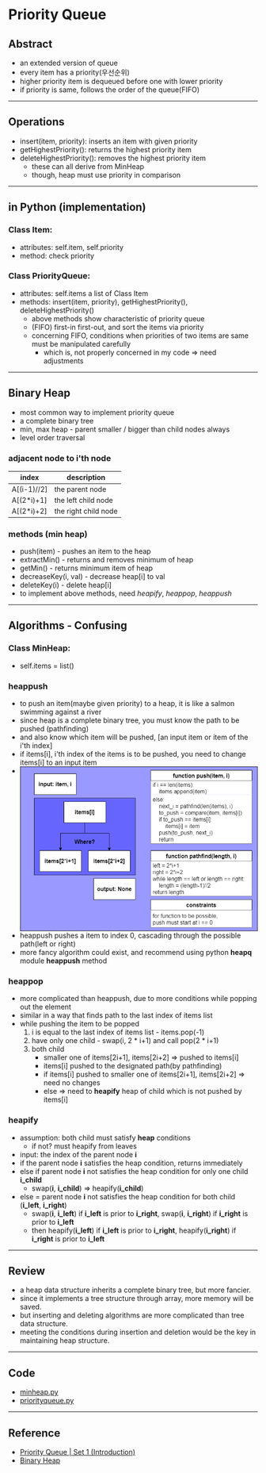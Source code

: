 

# Priority Queue

## Abstract

- an extended version of queue
- every item has a priority(우선순위)
- higher priority item is dequeued before one with lower priority
- if priority is same, follows the order of the queue(FIFO)

---

## Operations

- insert(item, priority): inserts an item with given priority
- getHighestPriority(): returns the highest priority item
- deleteHighestPriority(): removes the highest priority item
  - these can all derive from MinHeap
  - though, heap must use priority in comparison

---

## in Python (implementation)

### Class Item:

- attributes: self.item, self.priority
- method: check priority

### Class PriorityQueue:

- attributes: self.items a list of Class Item
- methods: insert(item, priority), getHighestPriority(), deleteHighestPriority()
  - above methods show characteristic of priority queue
  - (FIFO) first-in first-out, and sort the items via priority
  - concerning FIFO, conditions when priorities of two items are same must be manipulated carefully
    - which is, not properly concerned in my code => need adjustments

---

## Binary Heap

- most common way to implement priority queue
- a complete binary tree
- min, max heap - parent smaller / bigger than child nodes always
- level order traversal

### adjacent node to i'th node

| index       | description          |
| ----------- | -------------------- |
| A[(i-1)//2] | the parent node      |
| A[(2*i)+1]  | the left child node  |
| A[(2*i)+2]  | the right child node |

### methods (min heap)

- push(item) - pushes an item to the heap
- extractMin() - returns and removes minimum of heap
- getMin() - returns minimum item of heap
- decreaseKey(i, val) - decrease heap[i] to val
- deleteKey(i) - delete heap[i]
- to implement above methods, need *heapify*, *heappop*, *heappush*

---

## Algorithms - Confusing

### Class MinHeap:

- self.items = list()

### heappush

- to push an item(maybe given priority) to a heap, it is like a salmon swimming against a river
- since heap is a complete binary tree, you must know the path to be pushed (pathfinding)
- and also know which item will be pushed, [an input item or item of the i'th index]
- if items[i], i'th index of the items is to be pushed, you need to change items[i] to an input item
- <img src="./imgs/heap_path.png" alt="heap_path" style="zoom:80%;float:left" />
- heappush pushes a item to index 0, cascading through the possible path(left or right)
- more fancy algorithm could exist, and recommend using python **heapq** module **heappush** method

### heappop

- more complicated than heappush, due to more conditions while popping out the element
- similar in a way that finds path to the last index of items list
- while pushing the item to be popped
  1. i is equal to the last index of items list - items.pop(-1)
  2. have only one child - swap(i, 2 * i+1) and call pop(2 * i+1)
  3. both child 
     - smaller one of items[2i+1], items[2i+2] => pushed to items[i]
     - items[i] pushed to the designated path(by pathfinding)
     - if items[i] pushed to smaller one of items[2i+1], items[2i+2] => need no changes
     - else => need to **heapify** heap of child which is not pushed by items[i]

### heapify

- assumption: both child must satisfy **heap** conditions
  - if not? must heapify from leaves
- input: the index of the parent node **i**
- if the parent node **i** satisfies the heap condition, returns immediately
- else if parent node **i** not satisfies the heap condition for only one child **i_child**
  - swap(**i**, **i_child**) => heapify(**i_child**)
- else = parent node **i** not satisfies the heap condition for both child (**i_left**, **i_right**)
  - swap(**i**, **i_left**) if **i_left** is prior to **i_right**, swap(**i**, **i_right**) if **i_right** is prior to **i_left**
  - then heapify(**i_left**) if **i_left** is prior to **i_right**, heapify(**i_right**) if **i_right** is prior to **i_left**

---

## Review

- a heap data structure inherits a complete binary tree, but more fancier. 
- since it implements a tree structure through array, more memory will be saved. 
- but inserting and deleting algorithms are more complicated than tree data structure. 
- meeting the conditions during insertion and deletion would be the key in maintaining heap structure. 

---

## Code

- [minheap.py](./codes/minheap.py)
- [priorityqueue.py](./codes/priorityqueue.py)

---

## Reference

- [Priority Queue | Set 1 (Introduction)](https://www.geeksforgeeks.org/priority-queue-set-1-introduction/)
- [Binary Heap](https://www.geeksforgeeks.org/binary-heap/)